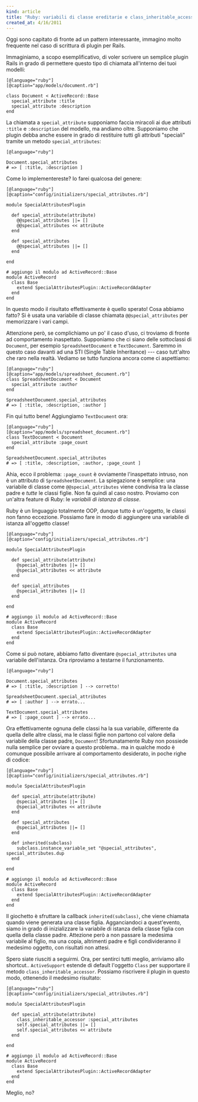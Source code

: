 ```yaml
---
kind: article
title: "Ruby: variabili di classe ereditarie e class_inheritable_accessor"
created_at: 4/16/2011
---
```


Oggi sono capitato di fronte ad un pattern interessante, immagino molto frequente nel caso di scrittura di plugin per Rails.

Immaginiamo, a scopo esemplificativo, di voler scrivere un semplice plugin Rails in grado di permettere questo tipo di chiamata all'interno dei tuoi modelli:

    [@language="ruby"]
    [@caption="app/models/document.rb"]

    class Document < ActiveRecord::Base
      special_attribute :title
      special_attribute :description
    end

La chiamata a `special_attribute` supponiamo faccia miracoli ai due attributi `:title` e `:description` del modello, ma andiamo oltre. Supponiamo che plugin debba anche essere in grado di restituire tutti gli attributi "speciali" tramite un metodo `special_attributes`:

    [@language="ruby"]

    Document.special_attributes
    # => [ :title, :description ]

Come lo implementereste? Io farei qualcosa del genere:

    [@language="ruby"]
    [@caption="config/initializers/special_attributes.rb"]

    module SpecialAttributesPlugin

      def special_attribute(attribute)
        @@special_attributes ||= []
        @@special_attributes << attribute
      end

      def special_attributes
        @@special_attributes ||= []
      end

    end

    # aggiungo il modulo ad ActiveRecord::Base
    module ActiveRecord
      class Base
        extend SpecialAttributesPlugin::ActiveRecordAdapter
      end
    end

In questo modo il risultato effettivamente è quello sperato! Cosa abbiamo fatto? Si è usata una variabile di classe chiamata `@@special_attributes` per memorizzare i vari campi.

Attenzione però, se complichiamo un po' il caso d'uso, ci troviamo di fronte ad comportamento inaspettato. Supponiamo che ci siano delle sottoclassi di `Document`, per esempio `SpreadsheetDocument` e `TextDocument`. Saremmo in questo caso davanti ad una STI (Single Table Inheritance) --- caso tutt'altro che raro nella realtà. Vediamo se tutto funziona ancora come ci aspettiamo:


    [@language="ruby"]
    [@caption="app/models/spreadsheet_document.rb"]
    class SpreadsheetDocument < Document
      special_attribute :author
    end

    SpreadsheetDocument.special_attributes
    # => [ :title, :description, :author ]

Fin qui tutto bene! Aggiungiamo `TextDocument` ora:

    [@language="ruby"]
    [@caption="app/models/spreadsheet_document.rb"]
    class TextDocument < Document
      special_attribute :page_count
    end

    SpreadsheetDocument.special_attributes
    # => [ :title, :description, :author, :page_count ]

Ahia, ecco il problema: `:page_count` è ovviamente l'inaspettato intruso, non è un attributo di `SpreadsheetDocument`. La spiegazione è semplice: una variabile di classe come `@@special_attributes` viene condivisa tra la classe padre e *tutte* le classi figlie. Non fa quindi al caso nostro. Proviamo con un'altra feature di Ruby: le *variabili di istanza di classe*.

Ruby è un linguaggio totalmente OOP, dunque tutto è un'oggetto, le classi non fanno eccezione. Possiamo fare in modo di aggiungere una variabile di istanza all'oggetto classe!

    [@language="ruby"]
    [@caption="config/initializers/special_attributes.rb"]

    module SpecialAttributesPlugin

      def special_attribute(attribute)
        @special_attributes ||= []
        @special_attributes << attribute
      end

      def special_attributes
        @special_attributes ||= []
      end

    end

    # aggiungo il modulo ad ActiveRecord::Base
    module ActiveRecord
      class Base
        extend SpecialAttributesPlugin::ActiveRecordAdapter
      end
    end

Come si può notare, abbiamo fatto diventare `@special_attributes` una variabile dell'istanza. Ora riproviamo a testarne il funzionamento.

    [@language="ruby"]

    Document.special_attributes
    # => [ :title, :description ] --> corretto!

    SpreadsheetDocument.special_attributes
    # => [ :author ] --> errato...

    TextDocument.special_attributes
    # => [ :page_count ] --> errato...

Ora effettivamente ognuna delle classi ha la sua variabile, differente da quella delle altre classi, ma le classi figlie non partono col valore della variabile della classe padre, `Document`! Sfortunatamente Ruby non possiede nulla semplice per ovviare a questo problema.. ma in qualche modo è comunque possibile arrivare al comportamento desiderato, in poche righe di codice:

    [@language="ruby"]
    [@caption="config/initializers/special_attributes.rb"]

    module SpecialAttributesPlugin

      def special_attribute(attribute)
        @special_attributes ||= []
        @special_attributes << attribute
      end

      def special_attributes
        @special_attributes ||= []
      end

      def inherited(subclass)
        subclass.instance_variable_set "@special_attributes", special_attributes.dup
      end

    end

    # aggiungo il modulo ad ActiveRecord::Base
    module ActiveRecord
      class Base
        extend SpecialAttributesPlugin::ActiveRecordAdapter
      end
    end

Il giochetto è sfruttare la callback `inherited(subclass)`, che viene chiamata quando viene generata una classe figlia. Agganciandoci a quest'evento, siamo in grado di inizializzare la variabile di istanza della classe figlia con quella della classe padre. Attezione però a non passare la medesima variabile al figlio, ma una copia, altrimenti padre e figli condivideranno il medesimo oggetto, con risultati non attesi.

Spero siate riusciti a seguirmi. Ora, per sentirci tutti meglio, arriviamo allo shortcut.. `ActiveSupport` estende di default l'oggetto `Class` per supportare il metodo `class_inheritable_accessor`. Possiamo riscrivere il plugin in questo modo, ottenendo il medesimo risultato:

    [@language="ruby"]
    [@caption="config/initializers/special_attributes.rb"]

    module SpecialAttributesPlugin

      def special_attribute(attribute)
        class_inheritable_accessor :special_attributes
        self.special_attributes ||= []
        self.special_attributes << attribute
      end

    end

    # aggiungo il modulo ad ActiveRecord::Base
    module ActiveRecord
      class Base
        extend SpecialAttributesPlugin::ActiveRecordAdapter
      end
    end

Meglio, no?
